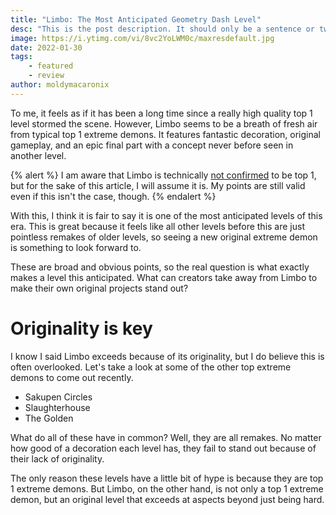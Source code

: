 ```yaml
---
title: "Limbo: The Most Anticipated Geometry Dash Level"
desc: "This is the post description. It should only be a sentence or two long."
image: https://i.ytimg.com/vi/8vc2YoLWM0c/maxresdefault.jpg
date: 2022-01-30
tags:
    - featured
    - review
author: moldymacaronix
---
```


To me, it feels as if it has been a long time since a really high quality top 1 level stormed the scene. However, Limbo seems to be a breath of fresh air from typical top 1 extreme demons. It features fantastic decoration, original gameplay, and an epic final part with a concept never before seen in another level.

{% alert %}
I am aware that Limbo is technically [not confirmed]() to be top 1, but for the sake of this article, I will assume it is. My points are still valid even if this isn't the case, though.
{% endalert %}

With this, I think it is fair to say it is one of the most anticipated levels of this era. This is great because it feels like all other levels before this are just pointless remakes of older levels, so seeing a new original extreme demon is something to look forward to.

These are broad and obvious points, so the real question is what exactly makes a level this anticipated. What can creators take away from Limbo to make their own original projects stand out?

# Originality is key

I know I said Limbo exceeds because of its originality, but I do believe this is often overlooked. Let's take a look at some of the other top extreme demons to come out recently.

* Sakupen Circles
* Slaughterhouse
* The Golden

What do all of these have in common? Well, they are all remakes. No matter how good of a decoration each level has, they fail to stand out because of their lack of originality.

The only reason these levels have a little bit of hype is because they are top 1 extreme demons. But Limbo, on the other hand, is not only a top 1 extreme demon, but an original level that exceeds at aspects beyond just being hard.